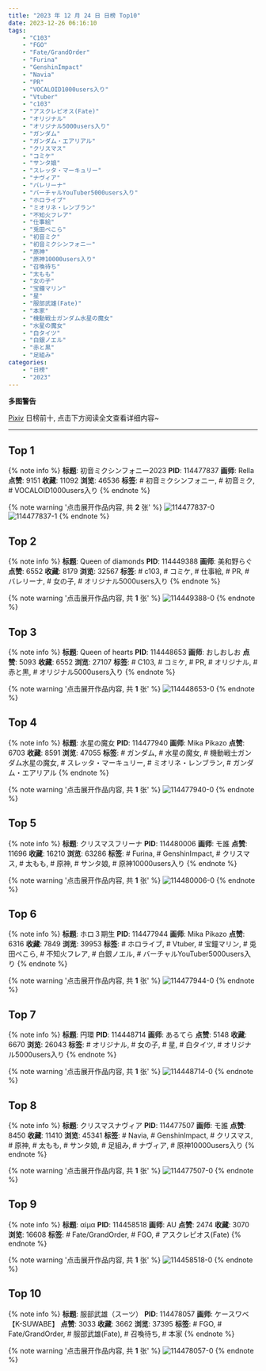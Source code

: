 ```yaml
---
title: "2023 年 12 月 24 日 日榜 Top10"
date: 2023-12-26 06:16:10
tags:
    - "C103"
    - "FGO"
    - "Fate/GrandOrder"
    - "Furina"
    - "GenshinImpact"
    - "Navia"
    - "PR"
    - "VOCALOID1000users入り"
    - "Vtuber"
    - "c103"
    - "アスクレピオス(Fate)"
    - "オリジナル"
    - "オリジナル5000users入り"
    - "ガンダム"
    - "ガンダム・エアリアル"
    - "クリスマス"
    - "コミケ"
    - "サンタ娘"
    - "スレッタ・マーキュリー"
    - "ナヴィア"
    - "バレリーナ"
    - "バーチャルYouTuber5000users入り"
    - "ホロライブ"
    - "ミオリネ・レンブラン"
    - "不知火フレア"
    - "仕事絵"
    - "兎田ぺこら"
    - "初音ミク"
    - "初音ミクシンフォニー"
    - "原神"
    - "原神10000users入り"
    - "召喚待ち"
    - "太もも"
    - "女の子"
    - "宝鐘マリン"
    - "星"
    - "服部武雄(Fate)"
    - "本家"
    - "機動戦士ガンダム水星の魔女"
    - "水星の魔女"
    - "白タイツ"
    - "白銀ノエル"
    - "赤と黒"
    - "足組み"
categories:
    - "日榜"
    - "2023"
---
```


<i class="fa fa-triangle-exclamation"></i>**多图警告**<i class="fa fa-triangle-exclamation"></i>

[Pixiv](https://www.pixiv.net/) 日榜前十, 点击下方阅读全文查看详细内容~

<!-- more -->

---

## Top 1

{% note info %}
**标题**: 初音ミクシンフォニー2023
**PID**: 114477837 **画师**: Rella
**点赞**: 9151 **收藏**: 11092 **浏览**: 46536
**标签**: # 初音ミクシンフォニー, # 初音ミク, # VOCALOID1000users入り
{% endnote %}

{% note warning '点击展开作品内容, 共 **2** 张' %}
![114477837-0](https://i.pixiv.re/img-original/img/2023/12/24/00/00/57/114477837_p0.png)
![114477837-1](https://i.pixiv.re/img-original/img/2023/12/24/00/00/57/114477837_p1.png)
{% endnote %}

## Top 2

{% note info %}
**标题**: Queen of diamonds
**PID**: 114449388 **画师**: 美和野らぐ
**点赞**: 6552 **收藏**: 8179 **浏览**: 32567
**标签**: # c103, # コミケ, # 仕事絵, # PR, # バレリーナ, # 女の子, # オリジナル5000users入り
{% endnote %}

{% note warning '点击展开作品内容, 共 **1** 张' %}
![114449388-0](https://i.pixiv.re/img-original/img/2023/12/23/00/12/06/114449388_p0.png)
{% endnote %}

## Top 3

{% note info %}
**标题**: Queen of hearts
**PID**: 114448653 **画师**: おしおしお
**点赞**: 5093 **收藏**: 6552 **浏览**: 27107
**标签**: # C103, # コミケ, # PR, # オリジナル, # 赤と黒, # オリジナル5000users入り
{% endnote %}

{% note warning '点击展开作品内容, 共 **1** 张' %}
![114448653-0](https://i.pixiv.re/img-original/img/2023/12/23/00/00/15/114448653_p0.png)
{% endnote %}

## Top 4

{% note info %}
**标题**: 水星の魔女
**PID**: 114477940 **画师**: Mika Pikazo
**点赞**: 6703 **收藏**: 8591 **浏览**: 47055
**标签**: # ガンダム, # 水星の魔女, # 機動戦士ガンダム水星の魔女, # スレッタ・マーキュリー, # ミオリネ・レンブラン, # ガンダム・エアリアル
{% endnote %}

{% note warning '点击展开作品内容, 共 **1** 张' %}
![114477940-0](https://i.pixiv.re/img-original/img/2023/12/24/00/01/28/114477940_p0.png)
{% endnote %}

## Top 5

{% note info %}
**标题**: クリスマスフリーナ
**PID**: 114480006 **画师**: モ誰
**点赞**: 11696 **收藏**: 16210 **浏览**: 63286
**标签**: # Furina, # GenshinImpact, # クリスマス, # 太もも, # 原神, # サンタ娘, # 原神10000users入り
{% endnote %}

{% note warning '点击展开作品内容, 共 **1** 张' %}
![114480006-0](https://i.pixiv.re/img-original/img/2023/12/24/00/42/50/114480006_p0.jpg)
{% endnote %}

## Top 6

{% note info %}
**标题**: ホロ３期生
**PID**: 114477944 **画师**: Mika Pikazo
**点赞**: 6316 **收藏**: 7849 **浏览**: 39953
**标签**: # ホロライブ, # Vtuber, # 宝鐘マリン, # 兎田ぺこら, # 不知火フレア, # 白銀ノエル, # バーチャルYouTuber5000users入り
{% endnote %}

{% note warning '点击展开作品内容, 共 **1** 张' %}
![114477944-0](https://i.pixiv.re/img-original/img/2023/12/24/00/01/30/114477944_p0.png)
{% endnote %}

## Top 7

{% note info %}
**标题**: 円環
**PID**: 114448714 **画师**: あるてら
**点赞**: 5148 **收藏**: 6670 **浏览**: 26043
**标签**: # オリジナル, # 女の子, # 星, # 白タイツ, # オリジナル5000users入り
{% endnote %}

{% note warning '点击展开作品内容, 共 **1** 张' %}
![114448714-0](https://i.pixiv.re/img-original/img/2023/12/23/00/00/36/114448714_p0.png)
{% endnote %}

## Top 8

{% note info %}
**标题**: クリスマスナヴィア
**PID**: 114477507 **画师**: モ誰
**点赞**: 8450 **收藏**: 11410 **浏览**: 45341
**标签**: # Navia, # GenshinImpact, # クリスマス, # 原神, # 太もも, # サンタ娘, # 足組み, # ナヴィア, # 原神10000users入り
{% endnote %}

{% note warning '点击展开作品内容, 共 **1** 张' %}
![114477507-0](https://i.pixiv.re/img-original/img/2023/12/23/23/55/38/114477507_p0.jpg)
{% endnote %}

## Top 9

{% note info %}
**标题**: αίμα
**PID**: 114458518 **画师**: AU
**点赞**: 2474 **收藏**: 3070 **浏览**: 16608
**标签**: # Fate/GrandOrder, # FGO, # アスクレピオス(Fate)
{% endnote %}

{% note warning '点击展开作品内容, 共 **1** 张' %}
![114458518-0](https://i.pixiv.re/img-original/img/2023/12/23/10/58/35/114458518_p0.png)
{% endnote %}

## Top 10

{% note info %}
**标题**: 服部武雄（スーツ）
**PID**: 114478057 **画师**: ケースワベ【K-SUWABE】
**点赞**: 3033 **收藏**: 3662 **浏览**: 37395
**标签**: # FGO, # Fate/GrandOrder, # 服部武雄(Fate), # 召喚待ち, # 本家
{% endnote %}

{% note warning '点击展开作品内容, 共 **1** 张' %}
![114478057-0](https://i.pixiv.re/img-original/img/2023/12/24/00/02/06/114478057_p0.jpg)
{% endnote %}
